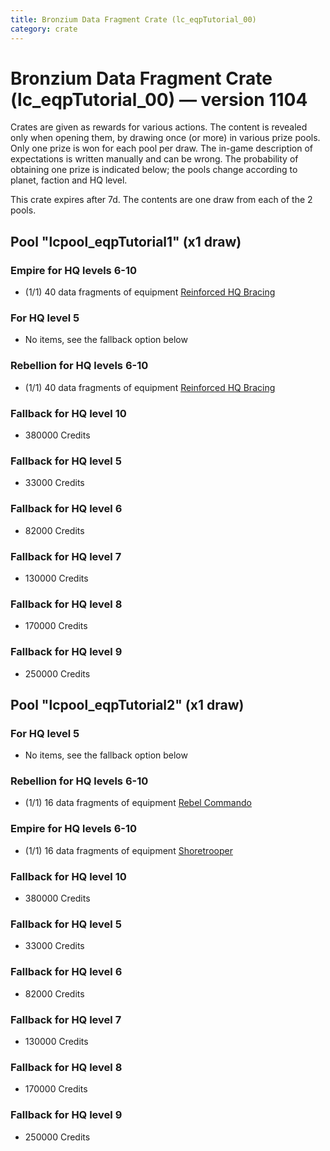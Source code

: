 ```yaml
---
title: Bronzium Data Fragment Crate (lc_eqpTutorial_00)
category: crate
---
```


# Bronzium Data Fragment Crate (lc_eqpTutorial_00) — version 1104

Crates are given as rewards for various actions. The content is revealed only when opening them, by drawing once (or more) in various prize pools. Only one prize is won for each pool per draw. The in-game description of expectations is written manually and can be wrong. The probability of obtaining one prize is indicated below; the pools change according to planet, faction and HQ level.

This crate expires after 7d. The contents are one draw from each of the 2 pools.

## Pool "lcpool_eqpTutorial1" (x1 draw)

### Empire for HQ levels 6-10

  * (1/1) 40 data fragments of equipment [Reinforced HQ Bracing](eqpEmpireHQHealth)

### For HQ level 5

  * No items, see the fallback option below

### Rebellion for HQ levels 6-10

  * (1/1) 40 data fragments of equipment [Reinforced HQ Bracing](eqpRebelHQHealth)

### Fallback for HQ level 10

  * 380000 Credits

### Fallback for HQ level 5

  * 33000 Credits

### Fallback for HQ level 6

  * 82000 Credits

### Fallback for HQ level 7

  * 130000 Credits

### Fallback for HQ level 8

  * 170000 Credits

### Fallback for HQ level 9

  * 250000 Credits

## Pool "lcpool_eqpTutorial2" (x1 draw)

### For HQ level 5

  * No items, see the fallback option below

### Rebellion for HQ levels 6-10

  * (1/1) 16 data fragments of equipment [Rebel Commando](eqpRebelPentagonSoldier)

### Empire for HQ levels 6-10

  * (1/1) 16 data fragments of equipment [Shoretrooper](eqpEmpirePentagonTrooper)

### Fallback for HQ level 10

  * 380000 Credits

### Fallback for HQ level 5

  * 33000 Credits

### Fallback for HQ level 6

  * 82000 Credits

### Fallback for HQ level 7

  * 130000 Credits

### Fallback for HQ level 8

  * 170000 Credits

### Fallback for HQ level 9

  * 250000 Credits